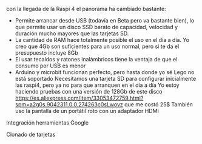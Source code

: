 con la llegada de la Raspi 4 el panorama ha cambiado bastante:
* Permite arrancar desde USB (todavía en Beta pero va bastante bien), lo que permite usar un disco SSD barato de capacidad, velocidad y duración mucho mayores que las tarjetas SD. 
* La cantidad de RAM hace totalmente posible el uso en el día a día. Yo creo que 4Gb son suficientes para un uso normal, pero si te da el presupuesto incluye 8Gb
* El usar tecaldos y ratones inalámbricos tiene la ventaja de que el consumo por USB es menor 
* Arduino y microbit funcionan perfecto, pero hasta donde yo sé Lego no está soportado
Necesitamos una tarjeta SD para configurar inicialmente las raspi4, pero ya no para que arranquen en el día a día
Yo estoy haciendo pruebas con una versión de 128Gb de este disco https://es.aliexpress.com/item/33053472759.html?spm=a2g0s.9042311.0.0.274263c0sLwovz que me costó 25$
También uso la pantalla de un portátil roto con un adaptador HDMI 

Integración herramientas Google

Clonado de tarjetas